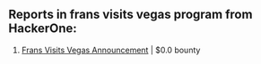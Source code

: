 ## Reports in frans visits vegas program from HackerOne:
1. [Frans Visits Vegas Announcement](https://hackerone.com/reports/251747) | $0.0 bounty